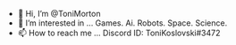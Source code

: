 - 👋 Hi, I’m @ToniMorton
- 👀 I’m interested in ... Games. Ai. Robots. Space. Science.
- 📫 How to reach me ... Discord ID: ToniKoslovski#3472

